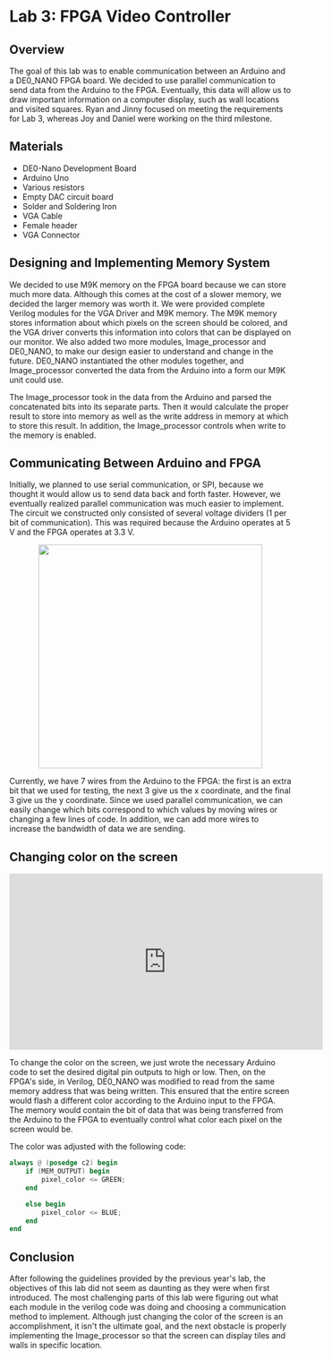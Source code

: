 # Lab 3: FPGA Video Controller

## Overview
The goal of this lab was to enable communication between an Arduino
and a DE0_NANO FPGA board. We decided to use parallel communication 
to send data from the Arduino to the FPGA. Eventually, this data will
allow us to draw important information on a computer display, such
as wall locations and visited squares. Ryan and Jinny focused on 
meeting the requirements for Lab 3, whereas Joy and Daniel were
working on the third milestone.

## Materials
 * DE0-Nano Development Board
 * Arduino Uno
 * Various resistors
 * Empty DAC circuit board
 * Solder and Soldering Iron
 * VGA Cable
 * Female header
 * VGA Connector

## Designing and Implementing Memory System
We decided to use M9K memory on the FPGA board because we can store 
much more data. Although this comes at the cost of a slower memory,
we decided the larger memory was worth it. We were provided complete
Verilog modules for the VGA Driver and M9K memory. The M9K memory 
stores information about which pixels on the screen should be colored, 
and the VGA driver converts this information into colors that can be
displayed on our monitor. We also added two more modules, Image_processor
and DE0_NANO, to make our design easier to understand and change in the 
future. DE0_NANO instantiated the other modules together, and
Image_processor converted the data from the Arduino into a form 
our M9K unit could use.

The Image_processor took in the data from the Arduino and parsed the 
concatenated bits into its separate parts. Then it would calculate the
proper result to store into memory as well as the write address in memory
at which to store this result. In addition, the Image_processor controls
when write to the memory is enabled.

## Communicating Between Arduino and FPGA
Initially, we planned to use serial communication, or SPI, because
we thought it would allow us to send data back and forth faster.
However, we eventually realized parallel communication was much easier
to implement. The circuit we constructed only consisted of several
voltage dividers (1 per bit of communication). This was required 
because the Arduino operates at 5 V and the FPGA operates at 3.3 V.

<p align="center">
  <img src="https://pages.github.coecis.cornell.edu/jg925/ece3400-2019-team10/labs/lab3/images/parallel_comm.jpg" height="400">
</p>

Currently, we have 7 wires from the Arduino to the FPGA: the first
is an extra bit that we used for testing, the next 3 give us the x
coordinate, and the final 3 give us the y coordinate. Since we used
parallel communication, we can easily change which bits correspond 
to which values by moving wires or changing a few lines of code. In
addition, we can add more wires to increase the bandwidth of data
we are sending.

## Changing color on the screen

<p align="center">
  <iframe width="560" height="315" src="https://www.youtube.com/embed/4p3xNtZWUC0" frameborder="0" allow="accelerometer; autoplay; encrypted-media; gyroscope; picture-in-picture" allowfullscreen></iframe>
</p>

To change the color on the screen, we just wrote the necessary Arduino 
code to set the desired digital pin outputs to high or low. Then, on the
FPGA's side, in Verilog, DE0_NANO was modified to read from the same memory 
address that was being written. This ensured that the entire screen would
flash a different color according to the Arduino input to the FPGA. The memory
would contain the bit of data that was being transferred from the Arduino to 
the FPGA to eventually control what color each pixel on the screen would be.

The color was adjusted with the following code:
```verilog
always @ (posedge c2) begin
    if (MEM_OUTPUT) begin
        pixel_color <= GREEN;
    end

    else begin
        pixel_color <= BLUE;
    end
end
```

## Conclusion
After following the guidelines provided by the previous year's lab, the
objectives of this lab did not seem as daunting as they were when first
introduced. The most challenging parts of this lab were figuring out what
each module in the verilog code was doing and choosing a communication
method to implement. Although just changing the color of the screen is an
accomplishment, it isn't the ultimate goal, and the next obstacle is 
properly implementing the Image_processor so that the screen can display
tiles and walls in specific location. 
